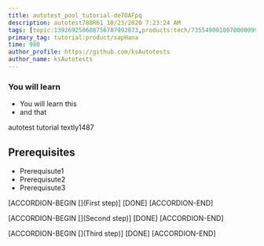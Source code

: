 ```yaml
---
title: autotest_pool_tutorial-de7OAFpq
description: autotest788R61_10/23/2020 7:23:24 AM
tags: [topic:139269250608756787992873,products:tech/73554900100700000996,tutorial:experience/advanced]
primary_tag: tutorial:product/sapHana
time: 980
author_profile: https://github.com/ksAutotests
author_name: ksAutotests
---
```

### You will learn
- You will learn this
- and that

autotest tutorial textly1487

## Prerequisites
- Prerequisute1
- Prerequisute2
- Prerequisute3

[ACCORDION-BEGIN [](First step)]
[DONE]
[ACCORDION-END]

[ACCORDION-BEGIN [](Second step)]
[DONE]
[ACCORDION-END]

[ACCORDION-BEGIN [](Third step)]
[DONE]
[ACCORDION-END]


